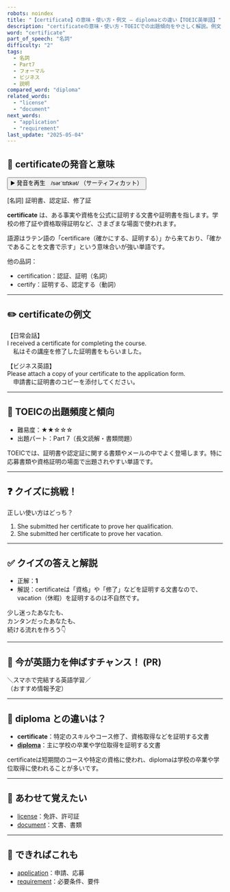 ```yaml
---
robots: noindex
title: "【certificate】の意味・使い方・例文 ― diplomaとの違い【TOEIC英単語】"
description: "certificateの意味・使い方・TOEICでの出題傾向をやさしく解説。例文・クイズ付きでdiplomaとの違いもわかりやすく学べます。"
word: "certificate"
part_of_speech: "名詞"
difficulty: "2"
tags:
  - 名詞
  - Part7
  - フォーマル
  - ビジネス
  - 説明
compared_word: "diploma"
related_words:
  - "license"
  - "document"
next_words:
  - "application"
  - "requirement"
last_update: "2025-05-04"
---
```


## 🔰 certificateの発音と意味

<button class="play-audio" onclick="playTTS('certificate')">
  <span class="play-audio-main">
    ▶️ 発音を再生　/sərˈtɪfɪkət/
  </span>
  <span class="play-audio-sub">
    （サーティフィカット）
  </span>
</button>

[名詞] 証明書、認定証、修了証

**certificate** は、ある事実や資格を公式に証明する文書や証明書を指します。学校の修了証や資格取得証明など、さまざまな場面で使われます。

語源はラテン語の「certificare（確かにする、証明する）」から来ており、「確かであることを文書で示す」という意味合いが強い単語です。

他の品詞：  
- certification：認証、証明（名詞）
- certify：証明する、認定する（動詞）

---

## ✏️ certificateの例文

【日常会話】  
I received a certificate for completing the course.  
　私はその講座を修了した証明書をもらいました。

【ビジネス英語】  
Please attach a copy of your certificate to the application form.  
　申請書に証明書のコピーを添付してください。

---

## 🎯 TOEICの出題頻度と傾向

- 難易度：★★☆☆☆
- 出題パート：Part 7（長文読解・書類問題）

TOEICでは、証明書や認定証に関する書類やメールの中でよく登場します。特に応募書類や資格証明の場面で出題されやすい単語です。

---

## ❓ クイズに挑戦！

正しい使い方はどっち？

1. She submitted her certificate to prove her qualification.  
2. She submitted her certificate to prove her vacation.

---

## ✅ クイズの答えと解説

- 正解：**1**
- 解説：certificateは「資格」や「修了」などを証明する文書なので、vacation（休暇）を証明するのは不自然です。

少し迷ったあなたも、  
カンタンだったあなたも、  
続ける流れを作ろう👇️

---

## 🚀 今が英語力を伸ばすチャンス！ (PR)

<div class="info-center">
＼スマホで完結する英語学習／<br>  
（おすすめ情報予定）
</div>

---

## 🤔  diploma との違いは？

- **certificate**：特定のスキルやコース修了、資格取得などを証明する文書
- **[diploma](/word/diploma/)**：主に学校の卒業や学位取得を証明する文書

certificateは短期間のコースや特定の資格に使われ、diplomaは学校の卒業や学位取得に使われることが多いです。

---

## 🧩 あわせて覚えたい

- [license](/word/license/)：免許、許可証
- [document](/word/document/)：文書、書類

---

## 📖 できればこれも

- [application](/word/application/)：申請、応募
- [requirement](/word/requirement/)：必要条件、要件

<!-- cvid: aid26_bid47 -->
